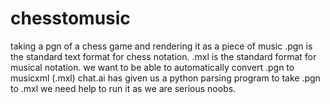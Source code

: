 # chesstomusic
taking a pgn of a chess game and rendering it as a piece of music
.pgn is the standard text format for chess notation.
.mxl is the standard format for musical notation.
we want to be able to automatically convert .pgn to musicxml (.mxl)
chat.ai has given us a python parsing program to take .pgn to .mxl
we need help to run it as we are serious noobs.


